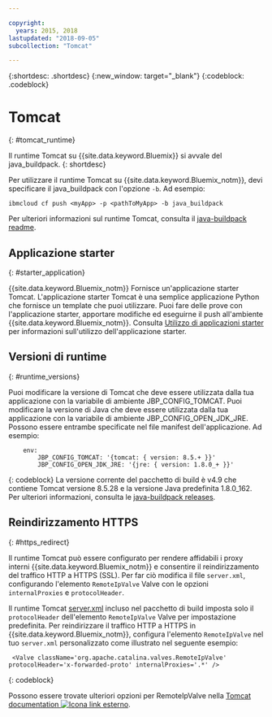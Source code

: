 ```yaml
---

copyright:
  years: 2015, 2018
lastupdated: "2018-09-05"
subcollection: "Tomcat"

---
```


{:shortdesc: .shortdesc}
{:new_window: target="_blank"}
{:codeblock: .codeblock}


# Tomcat
{: #tomcat_runtime}

Il runtime Tomcat su {{site.data.keyword.Bluemix}} si avvale del java_buildpack.
{: shortdesc}

Per utilizzare il runtime Tomcat su {{site.data.keyword.Bluemix_notm}}, devi specificare il java_buildpack con l'opzione `-b`. Ad esempio:

```
ibmcloud cf push <myApp> -p <pathToMyApp> -b java_buildpack
```

Per ulteriori informazioni sul runtime Tomcat, consulta il
[java-buildpack readme](https://github.com/cloudfoundry/java-buildpack/blob/master/README.md).

## Applicazione starter
{: #starter_application}

{{site.data.keyword.Bluemix_notm}} Fornisce un'applicazione starter Tomcat.  L'applicazione starter Tomcat è una semplice applicazione Python che fornisce un template che puoi utilizzare. Puoi fare delle prove con l'applicazione starter, apportare modifiche ed eseguirne il push all'ambiente {{site.data.keyword.Bluemix_notm}}. Consulta [Utilizzo di applicazioni starter](../common/starter_app_usage.html) per informazioni sull'utilizzo dell'applicazione starter.

## Versioni di runtime
{: #runtime_versions}

Puoi modificare la versione di Tomcat che deve essere utilizzata dalla tua applicazione con la variabile di ambiente JBP_CONFIG_TOMCAT.
Puoi modificare la versione di Java che deve essere utilizzata dalla tua applicazione con la variabile di ambiente JBP_CONFIG_OPEN_JDK_JRE.
Possono essere entrambe specificate nel file manifest dell'applicazione.  Ad esempio:
```
    env:
        JBP_CONFIG_TOMCAT: '{tomcat: { version: 8.5.+ }}'
        JBP_CONFIG_OPEN_JDK_JRE: '{jre: { version: 1.8.0_+ }}'
```
{: codeblock}
La versione corrente del pacchetto di build è v4.9 che contiene Tomcat versione 8.5.28 e la versione Java predefinita 1.8.0_162.
Per ulteriori informazioni, consulta le [java-buildpack releases](https://github.com/cloudfoundry/java-buildpack/releases/tag/v4.9).

## Reindirizzamento HTTPS
{: #https_redirect}

Il runtime Tomcat può essere configurato per rendere affidabili i proxy interni {{site.data.keyword.Bluemix_notm}} e consentire il reindirizzamento del traffico HTTP a HTTPS (SSL).
Per far ciò modifica il file `server.xml`, configurando l'elemento `RemoteIpValve` Valve con le opzioni `internalProxies` e `protocolHeader`.

Il runtime Tomcat [server.xml](https://github.com/cloudfoundry/java-buildpack/blob/master/resources/tomcat/conf/server.xml) incluso nel pacchetto di build imposta solo il `protocolHeader` dell'elemento `RemoteIpValve` Valve per impostazione predefinita.  Per reindirizzare il traffico HTTP a HTTPS in {{site.data.keyword.Bluemix_notm}}, configura l'elemento `RemoteIpValve` nel tuo `server.xml` personalizzato come illustrato nel seguente esempio:

```
 <Valve className='org.apache.catalina.valves.RemoteIpValve' protocolHeader='x-forwarded-proto' internalProxies='.*' />
```
{: codeblock}

Possono essere trovate ulteriori opzioni per RemoteIpValve nella
[Tomcat documentation ![Icona link esterno](../../icons/launch-glyph.svg "Icona link esterno")](https://tomcat.apache.org/tomcat-8.5-doc/api/org/apache/catalina/valves/RemoteIpValve.html).
